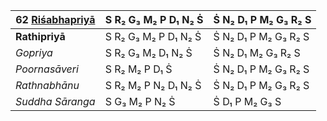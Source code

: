 | **62 [Riśabhapriyā](https://en.wikipedia.org/wiki/Rishabhapriya "Rishabhapriya")** | S R₂ G₃ M₂ P D₁ N₂ Ṡ | Ṡ N₂ D₁ P M₂ G₃ R₂ S |
| ---------------------------------------------------------------------------------- | -------------------- | -------------------- |
| **Rathipriyā**                                                                     | S R₂ G₃ M₂ P D₁ N₂ Ṡ | Ṡ N₂ D₁ P M₂ G₃ R₂ S |
| _Gopriya_                                                                          | S R₂ G₃ M₂ D₁ N₂ Ṡ   | Ṡ N₂ D₁ M₂ G₃ R₂ S   |
| _Poornasāveri_                                                                     | S R₂ M₂ P D₁ Ṡ       | Ṡ N₂ D₁ P M₂ G₃ R₂ S |
| _Rathnabhānu_                                                                      | S R₂ M₂ P N₂ D₁ N₂ Ṡ | Ṡ N₂ D₁ P M₂ G₃ R₂ S |
| _Suddha Sāranga_                                                                   | S G₃ M₂ P N₂ Ṡ       | Ṡ D₁ P M₂ G₃ S       |

